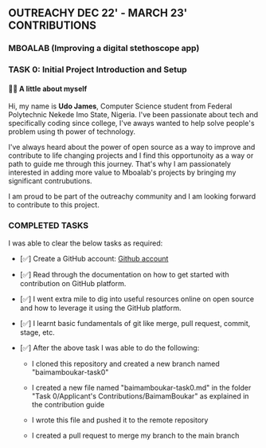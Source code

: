 ## OUTREACHY DEC 22' - MARCH 23' CONTRIBUTIONS


### MBOALAB (Improving a digital stethoscope app)


### TASK 0: Initial Project Introduction and Setup


#### 🙎‍♂️ A little about myself

Hi, my name is **Udo James**, Computer Science student from Federal Polytechnic Nekede Imo State, Nigeria. I've been passionate about tech and specifically coding since college, I've aways wanted to help solve people's problem using th power of technology. 

I've always heard about the power of open source as a way to improve and contribute to life changing projects and I find this opportunoity as a way or path to guide me through this journey. That's why I am passionately interested in adding more value to Mboalab's projects by bringing my significant contrubutions.

I am proud to be part of the outreachy community and I am looking forward to contribute to this project.


### COMPLETED TASKS


I was able to clear the below tasks as required:


- [✅] Create a GitHub account: [Github account](https://github.com/Expressjames) 


- [✅] Read through the documentation on how to get started with contribution on GitHub platform.


- [✅] I went extra mile to dig into useful resources online on open source and how to leverage it using the GitHub platform.


- [✅] I learnt basic fundamentals of git like merge, pull request, commit, stage, etc.





- [✅] After the above task I was able to do the following:

    - I cloned this repository and created a new branch named "baimamboukar-task0" 


    - I created a new file named "baimamboukar-task0.md" in the folder "Task 0/Applicant's Contributions/BaimamBoukar" as explained in the contribution guide

    - I wrote this file and pushed it to the remote repository 

    - I created a pull request to merge my branch to the main branch